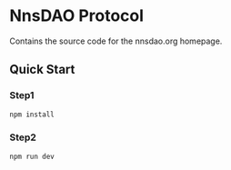 # NnsDAO Protocol

Contains the source code for the nnsdao.org homepage.

## Quick Start

### Step1

```bash
npm install
```

### Step2

```bash
npm run dev
```
